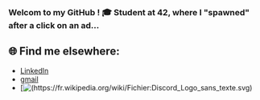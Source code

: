 ### Welcom to my GitHub ! 🎓 Student at 42, where I "spawned" after a click on an ad...



## 🌐 Find me elsewhere:
- [LinkedIn](https://linkedin.com/in/quentin-devianne-b507ab344)
- [gmail](qdeviann@student.42angouleme.fr)
- [![(https://fr.wikipedia.org/wiki/Fichier:Discord_Logo_sans_texte.svg)](https://discord.com/users/381620497148018688)
